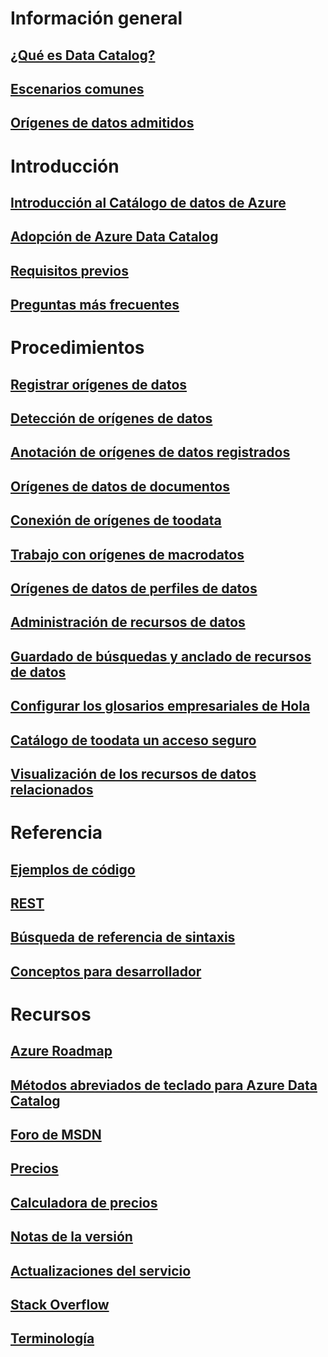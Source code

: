 # Información general
## [¿Qué es Data Catalog?](data-catalog-what-is-data-catalog.md)
## [Escenarios comunes](data-catalog-common-scenarios.md)
## [Orígenes de datos admitidos](data-catalog-dsr.md)

# Introducción
## [Introducción al Catálogo de datos de Azure](data-catalog-get-started.md)
## [Adopción de Azure Data Catalog](data-catalog-adopting-data-catalog.md)
## [Requisitos previos](data-catalog-prerequisites.md)
## [Preguntas más frecuentes](data-catalog-frequently-asked-questions.md)

# Procedimientos
## [Registrar orígenes de datos](data-catalog-how-to-register.md)
## [Detección de orígenes de datos](data-catalog-how-to-discover.md)
## [Anotación de orígenes de datos registrados](data-catalog-how-to-annotate.md)
## [Orígenes de datos de documentos](data-catalog-how-to-documentation.md)
## [Conexión de orígenes de toodata](data-catalog-how-to-connect.md)
## [Trabajo con orígenes de macrodatos](data-catalog-how-to-big-data.md)
## [Orígenes de datos de perfiles de datos](data-catalog-how-to-data-profile.md)
## [Administración de recursos de datos](data-catalog-how-to-manage.md)
## [Guardado de búsquedas y anclado de recursos de datos](data-catalog-how-to-save-pin.md)
## [Configurar los glosarios empresariales de Hola](data-catalog-how-to-business-glossary.md)
## [Catálogo de toodata un acceso seguro](data-catalog-how-to-secure-catalog.md)
## [Visualización de los recursos de datos relacionados](data-catalog-how-to-view-related-data-assets.md) 

# Referencia
## [Ejemplos de código](https://azure.microsoft.com/en-us/resources/samples/?service=data-catalog)
## [REST](/rest/api/datacatalog/)
## [Búsqueda de referencia de sintaxis](/rest/api/datacatalog/data-catalog-search-syntax-reference)
## [Conceptos para desarrollador](data-catalog-developer-concepts.md)

# Recursos
## [Azure Roadmap](https://azure.microsoft.com/roadmap/)
## [Métodos abreviados de teclado para Azure Data Catalog](data-catalog-keyboard-shortcuts.md)
## [Foro de MSDN](https://social.msdn.microsoft.com/Forums/en-US/home?forum=azuredatacatalog)
## [Precios](https://azure.microsoft.com/pricing/details/data-catalog/)
## [Calculadora de precios](https://azure.microsoft.com/pricing/calculator/)
## [Notas de la versión](data-catalog-whats-new.md)
## [Actualizaciones del servicio](https://azure.microsoft.com/updates/?product=data-catalog)
## [Stack Overflow](http://stackoverflow.com/questions/tagged/azure-data-catalog)
## [Terminología](data-catalog-terminology.md)
